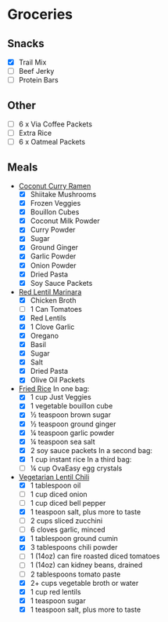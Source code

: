 # Groceries
## Snacks
- [x] Trail Mix
- [ ] Beef Jerky
- [ ] Protein Bars
## Other
- [ ] 6 x Via Coffee Packets
- [ ] Extra Rice
- [ ] 6 x Oatmeal Packets
## Meals
- [Coconut Curry Ramen](https://www.rei.com/blog/camp/backpacking-recipe-coconut-curry-ramen)
  - [x] Shiitake Mushrooms
  - [x] Frozen Veggies
  - [x] Bouillon Cubes
  - [x] Coconut Milk Powder
  - [x] Curry Powder
  - [x] Sugar
  - [x] Ground Ginger
  - [x] Garlic Powder
  - [x] Onion Powder
  - [x] Dried Pasta
  - [x] Soy Sauce Packets
- [Red Lentil Marinara](https://www.rei.com/blog/camp/backpacking-recipes-red-lentil-marinara)
  - [x] Chicken Broth
  - [ ] 1 Can Tomatoes
  - [x] Red Lentils
  - [x] 1 Clove Garlic
  - [x] Oregano
  - [x] Basil
  - [x] Sugar
  - [x] Salt
  - [x] Dried Pasta
  - [x] Olive Oil Packets
- [Fried Rice](https://www.rei.com/blog/camp/backpacking-recipe-fried-rice)
In one bag:
  - [x] 1 cup Just Veggies
  - [x] 1 vegetable bouillon cube
  - [x] ½ teaspoon brown sugar
  - [x] ½ teaspoon ground ginger
  - [x] ¼ teaspoon garlic powder
  - [x] ¼ teaspoon sea salt
  - [x] 2 soy sauce packets
In a second bag:
  - [x] 1 cup instant rice
In a third bag:
  - [ ] ¼ cup OvaEasy egg crystals
- [Vegetarian Lentil Chili](https://www.rei.com/blog/camp/backpacking-vegetarian-lentil-chili-recipe)
  - [x] 1 tablespoon oil
  - [ ] 1 cup diced onion
  - [ ] 1 cup diced bell pepper
  - [x] 1 teaspoon salt, plus more to taste
  - [ ] 2 cups sliced zucchini
  - [ ] 6 cloves garlic, minced
  - [x] 1 tablespoon ground cumin
  - [x] 3 tablespoons chili powder
  - [ ] 1 (14oz) can fire roasted diced tomatoes
  - [ ] 1 (14oz) can kidney beans, drained
  - [ ] 2 tablespoons tomato paste
  - [x] 2+ cups vegetable broth or water
  - [x] 1 cup red lentils
  - [x] 1 teaspoon sugar
  - [x] 1 teaspoon salt, plus more to taste
